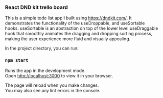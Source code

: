 ### React DND kit trello board

This is a simple todo list app I built using https://dndkit.com/. It demonstrates the functionality of the useDroppable, and useSortable hooks. useSortable is an abstraction on top of the lower level useDraggable hook that smoothly animates the dragging and dropping sorting process, making the user experience more fluid and visually appealing.

In the project directory, you can run:

### `npm start`

Runs the app in the development mode.\
Open [http://localhost:3000](http://localhost:3000) to view it in your browser.

The page will reload when you make changes.\
You may also see any lint errors in the console.
